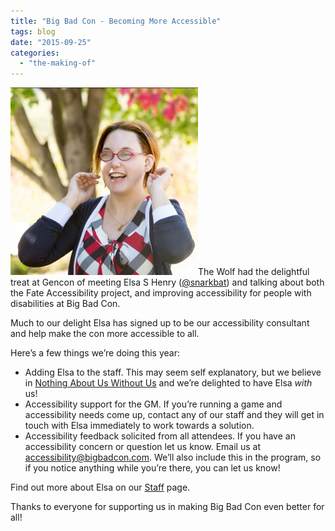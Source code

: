 ```yaml
---
title: "Big Bad Con - Becoming More Accessible"
tags: blog
date: "2015-09-25"
categories: 
  - "the-making-of"
---
```


[![Elsa S Henry](images/Elsa-S-Henry-300x300.jpg)](http://www.bigbadcon.com/wp-content/uploads/2015/07/Elsa-S-Henry.jpg)The Wolf had the delightful treat at Gencon of meeting Elsa S Henry ([@snarkbat](https://twitter.com/snarkbat)) and talking about both the Fate Accessibility project, and improving accessibility for people with disabilities at Big Bad Con.

Much to our delight Elsa has signed up to be our accessibility consultant and help make the con more accessible to all.

Here’s a few things we’re doing this year:

- Adding Elsa to the staff. This may seem self explanatory, but we believe in [Nothing About Us Without Us](https://en.wikipedia.org/wiki/Nothing_About_Us_Without_Us) and we’re delighted to have Elsa _with_ us!
- Accessibility support for the GM. If you’re running a game and accessibility needs come up, contact any of our staff and they will get in touch with Elsa immediately to work towards a solution.
- Accessibility feedback solicited from all attendees. If you have an accessibility concern or question let us know. Email us at [accessibility@bigbadcon.com](mailto:accessibility@bigbadcon.com). We’ll also include this in the program, so if you notice anything while you’re there, you can let us know!

Find out more about Elsa on our [Staff](http://www.bigbadcon.com/staff/) page.

Thanks to everyone for supporting us in making Big Bad Con even better for all!
